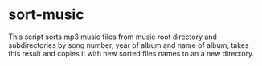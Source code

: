 # sort-music
This script sorts mp3 music files from music root directory and subdirectories by song number, year of album and name of album, takes this result and copies it with new sorted files names to an a new directory.
